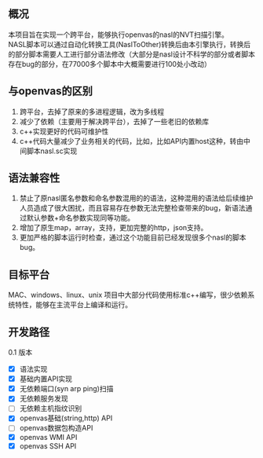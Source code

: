 ## 概况
本项目旨在实现一个跨平台，能够执行openvas的nasl的NVT扫描引擎。  
NASL脚本可以通过自动化转换工具(NaslToOther)转换后由本引擎执行，转换后的部分脚本需要人工进行部分语法修改（大部分是nasl设计不科学的部分或者脚本存在bug的部分，在77000多个脚本中大概需要进行100处小改动） 

## 与openvas的区别
1. 跨平台，去掉了原来的多进程逻辑，改为多线程
2. 减少了依赖（主要用于解决跨平台），去掉了一些老旧的依赖库
3. c++实现更好的代码可维护性  
4. c++代码大量减少了业务相关的代码，比如，比如API内置host这种，转由中间脚本nasl.sc实现

## 语法兼容性
1. 禁止了原nasl匿名参数和命名参数混用的的语法，这种混用的语法给后续维护人员造成了很大困扰，而且容易存在参数无法完整检查带来的bug，新语法通过默认参数+命名参数实现同等功能。
2. 增加了原生map，array，支持，更加完整的http，json支持。
3. 更加严格的脚本运行时检查，通过这个功能目前已经发现很多个nasl的脚本bug。

## 目标平台
MAC、windows、linux、unix
项目中大部分代码使用标准c++编写，很少依赖系统特性，能够在主流平台上编译和运行。

## 开发路径
0.1 版本  
- [x] 语法实现  
- [x] 基础内置API实现  
- [x] 无依赖端口(syn arp ping)扫描  
- [x] 无依赖服务发现  
- [ ] 无依赖主机指纹识别  
- [x] openvas基础(string,http) API  
- [ ] openvas数据包构造API  
- [x] openvas WMI API  
- [x] openvas SSH API  